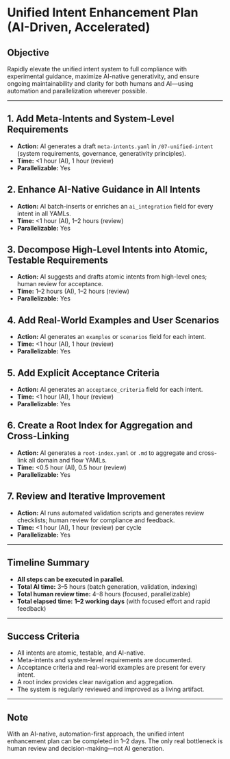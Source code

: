# Unified Intent Enhancement Plan (AI-Driven, Accelerated)

## Objective
Rapidly elevate the unified intent system to full compliance with experimental guidance, maximize AI-native generativity, and ensure ongoing maintainability and clarity for both humans and AI—using automation and parallelization wherever possible.

---

## 1. Add Meta-Intents and System-Level Requirements
- **Action:** AI generates a draft `meta-intents.yaml` in `/07-unified-intent` (system requirements, governance, generativity principles).
- **Time:** <1 hour (AI), 1 hour (review)
- **Parallelizable:** Yes

## 2. Enhance AI-Native Guidance in All Intents
- **Action:** AI batch-inserts or enriches an `ai_integration` field for every intent in all YAMLs.
- **Time:** <1 hour (AI), 1–2 hours (review)
- **Parallelizable:** Yes





## 3. Decompose High-Level Intents into Atomic, Testable Requirements
- **Action:** AI suggests and drafts atomic intents from high-level ones; human review for acceptance.
- **Time:** 1–2 hours (AI), 1–2 hours (review)
- **Parallelizable:** Yes







## 4. Add Real-World Examples and User Scenarios
- **Action:** AI generates an `examples` or `scenarios` field for each intent.
- **Time:** <1 hour (AI), 1 hour (review)
- **Parallelizable:** Yes

## 5. Add Explicit Acceptance Criteria
- **Action:** AI generates an `acceptance_criteria` field for each intent.
- **Time:** <1 hour (AI), 1 hour (review)
- **Parallelizable:** Yes

## 6. Create a Root Index for Aggregation and Cross-Linking
- **Action:** AI generates a `root-index.yaml` or `.md` to aggregate and cross-link all domain and flow YAMLs.
- **Time:** <0.5 hour (AI), 0.5 hour (review)
- **Parallelizable:** Yes

## 7. Review and Iterative Improvement
- **Action:** AI runs automated validation scripts and generates review checklists; human review for compliance and feedback.
- **Time:** <1 hour (AI), 1 hour (review) per cycle
- **Parallelizable:** Yes

---

## Timeline Summary
- **All steps can be executed in parallel.**
- **Total AI time:** 3–5 hours (batch generation, validation, indexing)
- **Total human review time:** 4–8 hours (focused, parallelizable)
- **Total elapsed time:** **1–2 working days** (with focused effort and rapid feedback)

---

## Success Criteria
- All intents are atomic, testable, and AI-native.
- Meta-intents and system-level requirements are documented.
- Acceptance criteria and real-world examples are present for every intent.
- A root index provides clear navigation and aggregation.
- The system is regularly reviewed and improved as a living artifact.

---

## Note
With an AI-native, automation-first approach, the unified intent enhancement plan can be completed in 1–2 days. The only real bottleneck is human review and decision-making—not AI generation.
